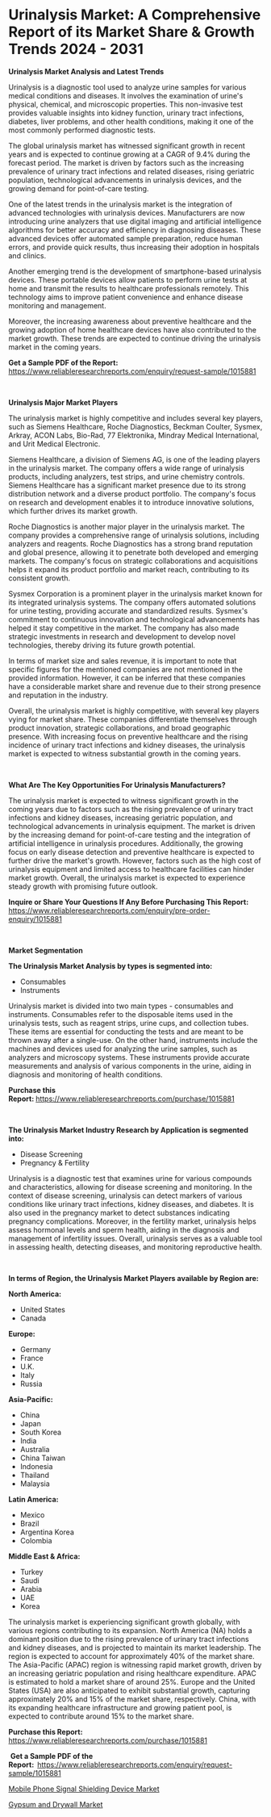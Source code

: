 <p><h1>Urinalysis Market: A Comprehensive Report of its Market Share & Growth Trends 2024 - 2031</h1></p><p><strong>Urinalysis Market Analysis and Latest Trends</strong></p>
<p><p>Urinalysis is a diagnostic tool used to analyze urine samples for various medical conditions and diseases. It involves the examination of urine's physical, chemical, and microscopic properties. This non-invasive test provides valuable insights into kidney function, urinary tract infections, diabetes, liver problems, and other health conditions, making it one of the most commonly performed diagnostic tests.</p><p>The global urinalysis market has witnessed significant growth in recent years and is expected to continue growing at a CAGR of 9.4% during the forecast period. The market is driven by factors such as the increasing prevalence of urinary tract infections and related diseases, rising geriatric population, technological advancements in urinalysis devices, and the growing demand for point-of-care testing.</p><p>One of the latest trends in the urinalysis market is the integration of advanced technologies with urinalysis devices. Manufacturers are now introducing urine analyzers that use digital imaging and artificial intelligence algorithms for better accuracy and efficiency in diagnosing diseases. These advanced devices offer automated sample preparation, reduce human errors, and provide quick results, thus increasing their adoption in hospitals and clinics.</p><p>Another emerging trend is the development of smartphone-based urinalysis devices. These portable devices allow patients to perform urine tests at home and transmit the results to healthcare professionals remotely. This technology aims to improve patient convenience and enhance disease monitoring and management.</p><p>Moreover, the increasing awareness about preventive healthcare and the growing adoption of home healthcare devices have also contributed to the market growth. These trends are expected to continue driving the urinalysis market in the coming years.</p></p>
<p><strong>Get a Sample PDF of the Report:&nbsp;</strong> <a href="https://www.reliableresearchreports.com/enquiry/request-sample/1015881">https://www.reliableresearchreports.com/enquiry/request-sample/1015881</a></p>
<p>&nbsp;</p>
<p><strong>Urinalysis Major Market Players</strong></p>
<p><p>The urinalysis market is highly competitive and includes several key players, such as Siemens Healthcare, Roche Diagnostics, Beckman Coulter, Sysmex, Arkray, ACON Labs, Bio-Rad, 77 Elektronika, Mindray Medical International, and Urit Medical Electronic.</p><p>Siemens Healthcare, a division of Siemens AG, is one of the leading players in the urinalysis market. The company offers a wide range of urinalysis products, including analyzers, test strips, and urine chemistry controls. Siemens Healthcare has a significant market presence due to its strong distribution network and a diverse product portfolio. The company's focus on research and development enables it to introduce innovative solutions, which further drives its market growth.</p><p>Roche Diagnostics is another major player in the urinalysis market. The company provides a comprehensive range of urinalysis solutions, including analyzers and reagents. Roche Diagnostics has a strong brand reputation and global presence, allowing it to penetrate both developed and emerging markets. The company's focus on strategic collaborations and acquisitions helps it expand its product portfolio and market reach, contributing to its consistent growth.</p><p>Sysmex Corporation is a prominent player in the urinalysis market known for its integrated urinalysis systems. The company offers automated solutions for urine testing, providing accurate and standardized results. Sysmex's commitment to continuous innovation and technological advancements has helped it stay competitive in the market. The company has also made strategic investments in research and development to develop novel technologies, thereby driving its future growth potential.</p><p>In terms of market size and sales revenue, it is important to note that specific figures for the mentioned companies are not mentioned in the provided information. However, it can be inferred that these companies have a considerable market share and revenue due to their strong presence and reputation in the industry.</p><p>Overall, the urinalysis market is highly competitive, with several key players vying for market share. These companies differentiate themselves through product innovation, strategic collaborations, and broad geographic presence. With increasing focus on preventive healthcare and the rising incidence of urinary tract infections and kidney diseases, the urinalysis market is expected to witness substantial growth in the coming years.</p></p>
<p>&nbsp;</p>
<p><strong>What Are The Key Opportunities For Urinalysis Manufacturers?</strong></p>
<p><p>The urinalysis market is expected to witness significant growth in the coming years due to factors such as the rising prevalence of urinary tract infections and kidney diseases, increasing geriatric population, and technological advancements in urinalysis equipment. The market is driven by the increasing demand for point-of-care testing and the integration of artificial intelligence in urinalysis procedures. Additionally, the growing focus on early disease detection and preventive healthcare is expected to further drive the market's growth. However, factors such as the high cost of urinalysis equipment and limited access to healthcare facilities can hinder market growth. Overall, the urinalysis market is expected to experience steady growth with promising future outlook.</p></p>
<p><strong>Inquire or Share Your Questions If Any Before Purchasing This Report:</strong> <a href="https://www.reliableresearchreports.com/enquiry/pre-order-enquiry/1015881">https://www.reliableresearchreports.com/enquiry/pre-order-enquiry/1015881</a></p>
<p>&nbsp;</p>
<p><strong>Market Segmentation</strong></p>
<p><strong>The Urinalysis Market Analysis by types is segmented into:</strong></p>
<p><ul><li>Consumables</li><li>Instruments</li></ul></p>
<p><p>Urinalysis market is divided into two main types - consumables and instruments. Consumables refer to the disposable items used in the urinalysis tests, such as reagent strips, urine cups, and collection tubes. These items are essential for conducting the tests and are meant to be thrown away after a single-use. On the other hand, instruments include the machines and devices used for analyzing the urine samples, such as analyzers and microscopy systems. These instruments provide accurate measurements and analysis of various components in the urine, aiding in diagnosis and monitoring of health conditions.</p></p>
<p><strong>Purchase this Report:&nbsp;</strong><a href="https://www.reliableresearchreports.com/purchase/1015881">https://www.reliableresearchreports.com/purchase/1015881</a></p>
<p>&nbsp;</p>
<p><strong>The Urinalysis Market Industry Research by Application is segmented into:</strong></p>
<p><ul><li>Disease Screening</li><li>Pregnancy & Fertility</li></ul></p>
<p><p>Urinalysis is a diagnostic test that examines urine for various compounds and characteristics, allowing for disease screening and monitoring. In the context of disease screening, urinalysis can detect markers of various conditions like urinary tract infections, kidney diseases, and diabetes. It is also used in the pregnancy market to detect substances indicating pregnancy complications. Moreover, in the fertility market, urinalysis helps assess hormonal levels and sperm health, aiding in the diagnosis and management of infertility issues. Overall, urinalysis serves as a valuable tool in assessing health, detecting diseases, and monitoring reproductive health.</p></p>
<p>&nbsp;</p>
<p><strong>In terms of Region, the Urinalysis Market Players available by Region are:</strong></p>
<p>
    <p> <strong> North America: </strong>
        <ul>
            <li>United States</li>
            <li>Canada</li>
        </ul>
        </p> 
    <p> <strong> Europe: </strong>
        <ul>
            <li>Germany</li>
            <li>France</li>
            <li>U.K.</li>
            <li>Italy</li>
            <li>Russia</li>
        </ul>
        </p> 
    <p> <strong> Asia-Pacific: </strong>
        <ul>
            <li>China</li>
            <li>Japan</li>
            <li>South Korea</li>
            <li>India</li>
            <li>Australia</li>
            <li>China Taiwan</li>
            <li>Indonesia</li>
            <li>Thailand</li>
            <li>Malaysia</li>
        </ul>
        </p> 
    <p> <strong> Latin America: </strong>
        <ul>
            <li>Mexico</li>
            <li>Brazil</li>
            <li>Argentina Korea</li>
            <li>Colombia</li>
        </ul>
        </p> 
    <p> <strong> Middle East & Africa: </strong>
        <ul>
            <li>Turkey</li>
            <li>Saudi</li>
            <li>Arabia</li>
            <li>UAE</li>
            <li>Korea</li>
        </ul>
    </p>
    </p>
<p><p>The urinalysis market is experiencing significant growth globally, with various regions contributing to its expansion. North America (NA) holds a dominant position due to the rising prevalence of urinary tract infections and kidney diseases, and is projected to maintain its market leadership. The region is expected to account for approximately 40% of the market share. The Asia-Pacific (APAC) region is witnessing rapid market growth, driven by an increasing geriatric population and rising healthcare expenditure. APAC is estimated to hold a market share of around 25%. Europe and the United States (USA) are also anticipated to exhibit substantial growth, capturing approximately 20% and 15% of the market share, respectively. China, with its expanding healthcare infrastructure and growing patient pool, is expected to contribute around 15% to the market share.</p></p>
<p><strong>Purchase this Report: </strong><a href="https://www.reliableresearchreports.com/purchase/1015881">https://www.reliableresearchreports.com/purchase/1015881</a></p>
<p>&nbsp;<strong>Get a Sample PDF of the Report:&nbsp;&nbsp;</strong><a href="https://www.reliableresearchreports.com/enquiry/request-sample/1015881">https://www.reliableresearchreports.com/enquiry/request-sample/1015881</a></p>
<p><strong></strong></p>
<p><p><a href="https://issuu.com/reportprime-2/docs/mobile-phone-signal-shielding-device-market-size-2">Mobile Phone Signal Shielding Device Market</a></p><p><a href="https://issuu.com/reportprime-2/docs/gypsum-and-drywall-market-size-2030.pptx">Gypsum and Drywall Market</a></p></p>